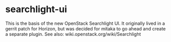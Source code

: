 # searchlight-ui
This is the basis of the new OpenStack Searchlight UI. It originally lived in a gerrit patch for Horizon, but was decided for mitaka to go ahead and create a separate plugin. See also: wiki.openstack.org/wiki/Searchlight
